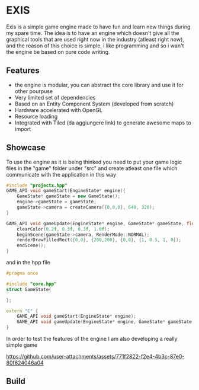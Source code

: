 # EXIS

Exis is a simple game engine made to have fun and learn new things during my spare time.
The idea is to have an engine which doesn't give all the graphical tools that are used right now in the industry (atleast right now), and the reason
of this choice is simple, i like programming and so i wan't the engine be based on pure code writing.

## Features
- the engine is modular, you can abstract the core library and use it for other pourpuse
- Very limited set of dependencies
- Based on an Entity Component System (developed from scratch)
- Hardware accelerated with OpenGL
- Resource loading
- Integrated with Tiled (da aggiungere link) to generate awesome maps to import

## Showcase
To use the engine as it is being thinked you need to put your game logic files in the "game" folder under "src" and create atleast one file which communicate with the application in this way

```cpp
#include "projectx.hpp"
GAME_API void gameStart(EngineState* engine){
    GameState* gameState = new GameState();
    engine->gameState = gameState;
    gameState->camera = createCamera({0,0,0}, 640, 320);
}

GAME_API void gameUpdate(EngineState* engine, GameState* gameState, float dt){
    clearColor(0.2f, 0.3f, 0.3f, 1.0f);
    beginScene(gameState->camera, RenderMode::NORMAL);
    renderDrawFilledRect({0,0}, {200,200}, {0,0}, {1, 0.5, 1, 0});
    endScene();
}
```
and in the hpp file

```cpp
#pragma once

#include "core.hpp"
struct GameState{

};

extern "C" {
    GAME_API void gameStart(EngineState* engine);
    GAME_API void gameUpdate(EngineState* engine, GameState* gameState, float dt);
}
```

In order to test the features of the engine I am also developing a really simple game

https://github.com/user-attachments/assets/771f2822-f2e4-4b3c-87e0-80f624046a04


## Build
